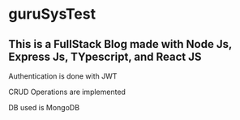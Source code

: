 # guruSysTest

## This is a FullStack Blog made with Node Js, Express Js, TYpescript, and React JS
Authentication is done with JWT

CRUD Operations are implemented

DB used is MongoDB
